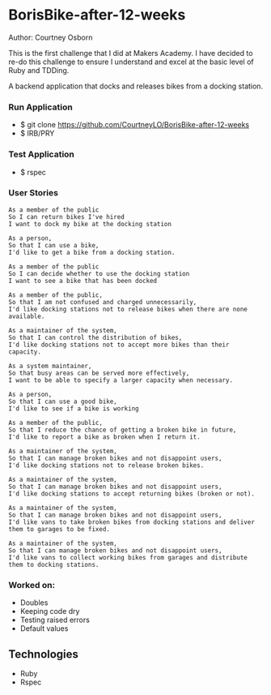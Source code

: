 # BorisBike-after-12-weeks

Author: Courtney Osborn

This is the first challenge that I did at Makers Academy. I have decided to re-do this challenge to ensure I understand and excel at the basic level of Ruby and TDDing.

A backend application that docks and releases bikes from a docking station.

### Run Application

- $ git clone https://github.com/CourtneyLO/BorisBike-after-12-weeks
- $ IRB/PRY

### Test Application

- $ rspec

### User Stories

```
As a member of the public
So I can return bikes I've hired
I want to dock my bike at the docking station
```
```
As a person,
So that I can use a bike,
I'd like to get a bike from a docking station.
```
```
As a member of the public
So I can decide whether to use the docking station
I want to see a bike that has been docked
```
```
As a member of the public,
So that I am not confused and charged unnecessarily,
I'd like docking stations not to release bikes when there are none available.
```
```
As a maintainer of the system,
So that I can control the distribution of bikes,
I'd like docking stations not to accept more bikes than their capacity.
```
```
As a system maintainer,
So that busy areas can be served more effectively,
I want to be able to specify a larger capacity when necessary.
```
```
As a person,
So that I can use a good bike,
I'd like to see if a bike is working
```
```
As a member of the public,
So that I reduce the chance of getting a broken bike in future,
I'd like to report a bike as broken when I return it.
```
```
As a maintainer of the system,
So that I can manage broken bikes and not disappoint users,
I'd like docking stations not to release broken bikes.
```
```
As a maintainer of the system,
So that I can manage broken bikes and not disappoint users,
I'd like docking stations to accept returning bikes (broken or not).
```
```
As a maintainer of the system,
So that I can manage broken bikes and not disappoint users,
I'd like vans to take broken bikes from docking stations and deliver them to garages to be fixed.
```
```
As a maintainer of the system,
So that I can manage broken bikes and not disappoint users,
I'd like vans to collect working bikes from garages and distribute them to docking stations.
```
### Worked on:

- Doubles
- Keeping code dry
- Testing raised errors
- Default values

## Technologies

- Ruby
- Rspec

